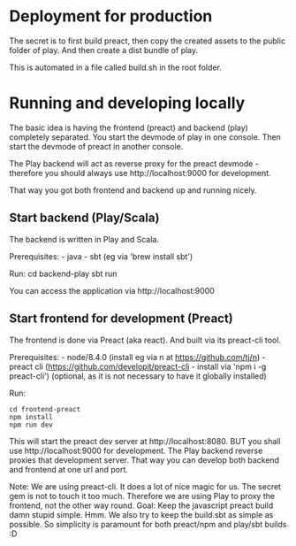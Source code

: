 # Deployment for production

The secret is to first build preact, then copy the created assets to the public folder of play. 
And then  create a dist bundle of play.

This is automated in a file called build.sh in the root folder.

# Running and developing locally

The basic idea is having the frontend (preact) and backend (play) completely separated.
You start the devmode of play in one console. Then start the devmode of preact in another console.

The Play backend will act as reverse proxy for the preact devmode - therefore you should always use http://localhost:9000
for development.

That way you got both frontend and backend up and running nicely. 

## Start backend (Play/Scala)

The backend is written in Play and Scala.

Prerequisites:
    - java
    - sbt (eg via 'brew install sbt')

Run:
    cd backend-play
    sbt run

You can access the application via http://localhost:9000

## Start frontend for development (Preact)

The frontend is done via Preact (aka react). And built via its preact-cli tool.

Prerequisites:
    - node/8.4.0 (install eg via n at https://github.com/tj/n)
    - preact cli (https://github.com/developit/preact-cli - install via 'npm i -g preact-cli') (optional, as it is not necessary to have it globally installed) 

Run:

    cd frontend-preact
    npm install
    npm run dev

This will start the preact dev server at http://localhost:8080. BUT you shall use http://localhost:9000 for development.
The Play backend reverse proxies that development server. That way you can develop both backend and frontend at one url and port.

Note: We are using preact-cli. It does a lot of nice magic for us. The secret gem is not to touch it too much. Therefore
we are using Play to proxy the frontend, not the other way round. Goal: Keep the javascript preact build damn stupid simple.
Hmm. We also try to keep the build.sbt as simple as possible. So simplicity is paramount for both preact/npm and play/sbt builds :D
